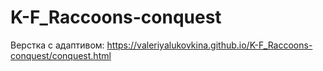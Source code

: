 # K-F_Raccoons-conquest

Верстка с адаптивом:
https://valeriyalukovkina.github.io/K-F_Raccoons-conquest/conquest.html